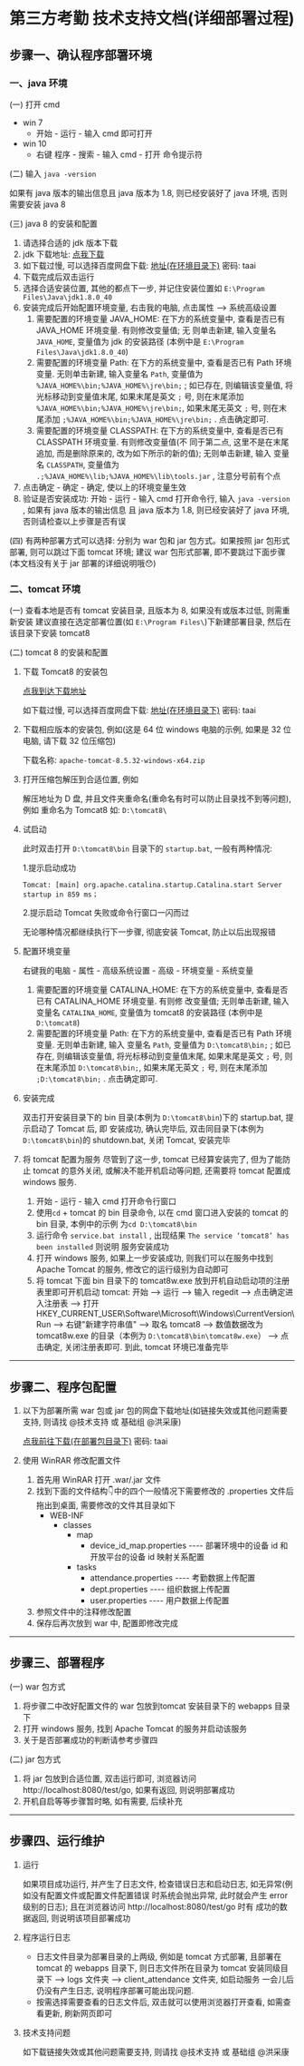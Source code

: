 # 第三方考勤 技术支持文档(详细部署过程)

## 步骤一、确认程序部署环境

### 一、java 环境

(一) 打开 cmd
   * win 7
     * 开始 - 运行 - 输入 cmd 即可打开
   * win 10
     * 右键 程序 - 搜索 - 输入 cmd - 打开 命令提示符

(二) 输入 `java -version`

   如果有 java 版本的输出信息且 java 版本为 1.8, 则已经安装好了 java 环境, 否则需要安装 java 8
   
(三) java 8 的安装和配置
   1. 请选择合适的 jdk 版本下载
   2. jdk 下载地址: [点我下载](https://www.oracle.com/technetwork/java/javase/downloads/jdk8-downloads-2133151.html)
   3. 如下载过慢, 可以选择百度网盘下载: [地址(在环境目录下)](https://pan.baidu.com/s/1CSSGoGnVOTIAf7RCqsEA1g) 密码: taai
   4. 下载完成后双击运行
   5. 选择合适安装位置, 其他的都点下一步, 并记住安装位置如 `E:\Program Files\Java\jdk1.8.0_40`
   6. 安装完成后开始配置环境变量, 右击我的电脑, 点击属性 --> 系统高级设置
      1. 需要配置的环境变量 JAVA_HOME: 在下方的系统变量中, 查看是否已有 JAVA_HOME 环境变量. 有则修改变量值; 无
         则单击新建, 输入变量名 `JAVA_HOME`, 变量值为 jdk 的安装路径 (本例中是 `E:\Program Files\Java\jdk1.8.0_40`)
      2. 需要配置的环境变量 Path: 在下方的系统变量中, 查看是否已有 Path 环境变量. 无则单击新建, 输入变量名 `Path`,
         变量值为 `%JAVA_HOME%\bin;%JAVA_HOME%\jre\bin;` ; 如已存在, 则编辑该变量值, 将光标移动到变量值末尾,
         如果末尾是英文 `;` 号, 则在末尾添加 `%JAVA_HOME%\bin;%JAVA_HOME%\jre\bin;`, 如果末尾无英文 `;` 号,
         则在末尾添加 `;%JAVA_HOME%\bin;%JAVA_HOME%\jre\bin;` . 点击确定即可.
      3. 需要配置的环境变量 CLASSPATH: 在下方的系统变量中, 查看是否已有 CLASSPATH 环境变量. 有则修改变量值(不
         同于第二点, 这里不是在末尾追加, 而是删除原来的, 改为如下所示的新的值); 无则单击新建, 输入
         变量名 `CLASSPATH`, 变量值为 `.;%JAVA_HOME%\lib;%JAVA_HOME%\lib\tools.jar` , 注意分号前有个点
   7. 点击确定 - 确定 - 确定, 使以上的环境变量生效
   8. 验证是否安装成功: 开始 - 运行 - 输入 cmd 打开命令行, 输入 `java -version` , 如果有 java 版本的输出信息
      且 java 版本为 1.8, 则已经安装好了 java 环境, 否则请检查以上步骤是否有误

(四) 有两种部署方式可以选择: 分别为 war 包和 jar 包方式。如果按照 jar 包形式部署, 则可以跳过下面 tomcat 环境; 
     建议 war 包形式部署, 即不要跳过下面步骤(本文档没有关于 jar 部署的详细说明哦😯)

### 二、tomcat 环境

(一) 查看本地是否有 tomcat 安装目录, 且版本为 8, 如果没有或版本过低, 则需重新安装
     建议直接在选定部署位置(如 `E:\Program Files\`)下新建部署目录, 然后在该目录下安装 tomcat8

(二) tomcat 8 的安装和配置
 
   1. 下载 Tomcat8 的安装包
   
      [点我到达下载地址](https://tomcat.apache.org/download-80.cgi)
      
      如下载过慢, 可以选择百度网盘下载: [地址(在环境目录下)](https://pan.baidu.com/s/1CSSGoGnVOTIAf7RCqsEA1g) 密码: taai
      
   2. 下载相应版本的安装包, 例如(这是 64 位 windows 电脑的示例, 如果是 32 位电脑, 请下载 32 位压缩包)
   
      下载名称: `apache-tomcat-8.5.32-windows-x64.zip`
      
   3. 打开压缩包解压到合适位置, 例如
   
       解压地址为 D 盘, 并且文件夹重命名(重命名有时可以防止目录找不到等问题), 例如
       重命名为 Tomcat8 如: `D:\tomcat8\`
   
   4. 试启动
      
      此时双击打开 `D:\tomcat8\bin` 目录下的 `startup.bat`, 一般有两种情况: 
      
      1.提示启动成功
      ```
      Tomcat: [main] org.apache.catalina.startup.Catalina.start Server startup in 859 ms；
      ```
        
      2.提示启动 Tomcat 失败或命令行窗口一闪而过

      无论哪种情况都继续执行下一步骤, 彻底安装 Tomcat, 防止以后出现报错
      
   5. 配置环境变量
   
      右键我的电脑 - 属性 - 高级系统设置 - 高级 - 环境变量 - 系统变量
      1. 需要配置的环境变量 CATALINA_HOME: 在下方的系统变量中, 查看是否已有 CATALINA_HOME 环境变量. 有则修
         改变量值; 无则单击新建, 输入变量名 `CATALINA_HOME`, 变量值为 tomcat8 的安装路径 (本例中是 `D:\tomcat8`)
      2. 需要配置的环境变量 Path: 在下方的系统变量中, 查看是否已有 Path 环境变量. 无则单击新建, 输入
         变量名 `Path`, 变量值为 `D:\tomcat8\bin;` ; 如已存在, 则编辑该变量值, 将光标移动到变量值末尾,
         如果末尾是英文 `;` 号, 则在末尾添加 `D:\tomcat8\bin;`, 如果末尾无英文 `;` 号,
         则在末尾添加 `;D:\tomcat8\bin;` . 点击确定即可.

   6. 安装完成
   
      双击打开安装目录下的 bin 目录(本例为 `D:\tomcat8\bin`)下的 startup.bat, 提示启动了 Tomcat 后, 即
      安装成功, 确认完毕后, 双击同目录下(本例为 `D:\tomcat8\bin`)的 shutdown.bat, 关闭 Tomcat, 安装完毕
      
   7. 将 tomcat 配置为服务
      尽管到了这一步, tomcat 已经算安装完了, 但为了能防止 tomcat 的意外关闭, 或解决不能开机启动等问题, 还需要将
      tomcat 配置成 windows 服务. 
      1. 开始 - 运行 - 输入 cmd 打开命令行窗口
      2. 使用`cd` + tomcat 的 bin 目录命令, 以在 cmd 窗口进入安装的 tomcat 的 bin 目录, 本例中的示例
         为`cd D:\tomcat8\bin`
      3. 运行命令 `service.bat install` , 出现结果 `The service ‘tomcat8’ has been installed` 则说明
         服务安装成功
      4. 打开 windows 服务, 如果上一步安装成功, 则我们可以在服务中找到 Apache Tomcat 的服务,
         修改它的运行级别为自动即可
      5. 将 tomcat 下面 bin 目录下的 tomcat8w.exe 放到开机自动启动项的注册表里即可开机启动 tomcat: 开始 --> 
         运行 --> 输入 regedit --> 点击确定进入注册表 --> 打开 
         HKEY_CURRENT_USER\Software\Microsoft\Windows\CurrentVersion\Run --> 右键"新建字符串值" --> 
         取名 tomcat8 --> 数值数据改为 tomcat8w.exe 的目录（本例为 `D:\tomcat8\bin\tomcat8w.exe`） --> 
         点击确定, 关闭注册表即可. 到此, tomcat 环境已准备完毕

----


## 步骤二、程序包配置

1. 以下为部署所需 war 包或 jar 包的网盘下载地址(如链接失效或其他问题需要支持, 则请找 @技术支持 或 基础组 @洪采康)

   [点我前往下载(在部署包目录下)](https://pan.baidu.com/s/1CSSGoGnVOTIAf7RCqsEA1g) 密码: taai

2. 使用 WinRAR 修改配置文件
   1. 首先用 WinRAR 打开 .war/.jar 文件
   2. 找到下面的文件结构👇中的四个一般情况下需要修改的 .properties 文件后拖出到桌面, 需要修改的文件其目录如下
      * WEB-INF
        * classes
          * map
            * device_id_map.properties ---- 部署环境中的设备 id 和开放平台的设备 id 映射关系配置
          * tasks
            * attendance.properties ---- 考勤数据上传配置
            * dept.properties ---- 组织数据上传配置
            * user.properties ---- 用户数据上传配置
   3. 参照文件中的注释修改配置
   4. 保存后再次放到 war 中, 配置即修改完成

----


## 步骤三、部署程序

(一) war 包方式
  1. 将步骤二中改好配置文件的 war 包放到tomcat 安装目录下的 webapps 目录下
  2. 打开 windows 服务, 找到 Apache Tomcat 的服务并启动该服务
  3. 关于是否部署成功的判断请参考步骤四

(二) jar 包方式
  1. 将 jar 包放到合适位置, 双击运行即可, 浏览器访问 http://localhost:8080/test/go, 
  如果有返回, 则说明部署成功
  2. 开机自启等等步骤暂时略, 如有需要, 后续补充

----

## 步骤四、运行维护

1. 运行

   如果项目成功运行, 并产生了日志文件, 检查错误日志和启动日志, 如无异常(例如没有配置文件或配置文件配置错误
   时系统会抛出异常, 此时就会产生 error 级别的日志); 且在浏览器访问 http://localhost:8080/test/go 时有
   成功的数据返回, 则说明该项目部署成功

2. 程序运行日志
   * 日志文件目录为部署目录的上两级, 例如是 tomcat 方式部署, 且部署在 tomcat 的 webapps 目录下, 
     则日志文件所在目录为 tomcat 安装同级目录下 --> logs 文件夹 --> client_attendance 文件夹, 如启动服务
     一会儿后仍没有产生日志, 说明程序部署可能出现问题. 
   * 按需选择需要查看的日志文件后, 双击就可以使用浏览器打开查看, 如需查看更新, 刷新网页即可

3. 技术支持问题

    如下载链接失效或其他问题需要支持, 则请找 @技术支持 或 基础组 @洪采康